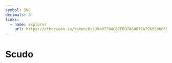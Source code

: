 ```yaml
---
symbol: SNG
decimals: 6
links:
  - name: explorer
    url: https://etherscan.io/token/0x539ad7704C67FDB7A608fCA79695b6655f623e50
---
```


# Scudo
